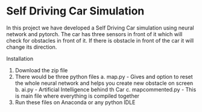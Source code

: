 # Self Driving Car Simulation

In this project we have developed a Self Driving Car simulation using neural network and pytorch. The car has three sensors in front of it which will check for 
obstacles in front of it. If there is obstacle in front of the car it will change its direction.


Installation

1. Download the zip file
2. There would be three python files 
    a. map.py - Gives and option to reset the whole neural network and helps you create new obstacle on screen
    b. ai.py - Artificial Intelligence behind th Car
    c. mapcommented.py - This is main file where everything is compiled together
3. Run these files on Anaconda or any python IDLE
